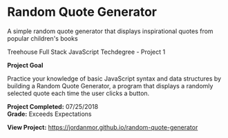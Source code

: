 # Random Quote Generator
A simple random quote generator that displays inspirational quotes from popular children's books

Treehouse Full Stack JavaScript Techdegree - Project 1

**Project Goal**

Practice your knowledge of basic JavaScript syntax and data structures 
by building a Random Quote Generator, a program that displays 
a randomly selected quote each time the user clicks a button.

**Project Completed:** 07/25/2018  
**Grade:** Exceeds Expectations

**View Project:** https://jordanmor.github.io/random-quote-generator